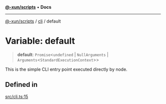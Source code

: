 [**@-xun/scripts**](../../README.md) • **Docs**

***

[@-xun/scripts](../../README.md) / [cli](../README.md) / default

# Variable: default

> **default**: `Promise`\<`undefined` \| `NullArguments` \| `Arguments`\<`StandardExecutionContext`\>\>

This is the simple CLI entry point executed directly by node.

## Defined in

[src/cli.ts:15](https://github.com/Xunnamius/xscripts/blob/4daa0986ccf09c4199915254d8a1d8095507731a/src/cli.ts#L15)

